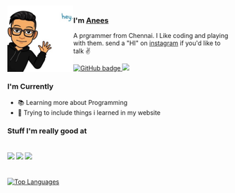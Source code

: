 <img align="left" width="150" height="150" alt="Anees Mohamed" src="https://raw.githubusercontent.com/zerokira123/zerokira123/master/assets/avatar.png"/>

### I'm [Anees][homepage]

A prgrammer from Chennai. I Like coding and playing with them. send a "HI" on [instagram][instagram] if you'd like to talk ✌️

<p align="left">
  <a href="https://github.com/zerokira123?tab=followers">
    <img src="https://img.shields.io/github/followers/zerokira123?label=Followers&logo=GitHub&style=for-the-badge" alt="GitHub badge" />
  </a>
  <a href="http://twitter.com/Anees__MD">
    <img src="https://img.shields.io/twitter/follow/Anees__MD?label=Twitter&logo=twitter&style=for-the-badge" />
  </a>
</p>

### I'm Currently

- 📚 Learning more about Programming
- 🦾 Trying to include things i learned in my website

### Stuff I'm really good at
#
<p>
  <img height="100" src="https://upload.wikimedia.org/wikipedia/commons/thumb/1/18/ISO_C%2B%2B_Logo.svg/800px-ISO_C%2B%2B_Logo.svg.png">

  <img height="100" src="https://logos-download.com/wp-content/uploads/2016/10/Java_logo_icon.png">
  
  <img height="100" src="https://cdn.uconnectlabs.com/wp-content/uploads/sites/25/2020/04/J.png">
</p>

#


[![Top Languages](https://github-readme-stats.vercel.app/api/top-langs/?username=zerokira123&layout=compact&langs_count=8&count_private=true&theme=tokyonight&line_height=52)][github]





[homepage]: https://zerokira123.github.io/
[twitter]: https://twitter.com/Anees__MD
[instagram]: https://www.instagram.com/anees_0_1/
[github]: https://github.com/zerokira123/
